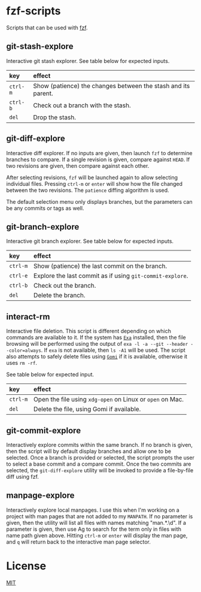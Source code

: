 # fzf-scripts

Scripts that can be used with [fzf](https://github.com/junegunn/fzf).

## git-stash-explore

Interactive git stash explorer. See table below for expected inputs.

| key      | effect                                                        |
|:---------|:--------------------------------------------------------------|
| `ctrl-m` | Show (patience) the changes between the stash and its parent. |
| `ctrl-b` | Check out a branch with the stash.                            |
| `del`    | Drop the stash.                                               |

## git-diff-explore

Interactive diff explorer. If no inputs are given, then launch `fzf` to
determine branches to compare. If a single revision is given, compare against
`HEAD`. If two revisions are given, then compare against each other.

After selecting revisions, `fzf` will be launched again to allow selecting
individual files. Pressing `ctrl-m` or `enter` will show how the file changed
between the two revisions. The `patience` diffing algorithm is used.

The default selection menu only displays branches, but the parameters can be
any commits or tags as well.

## git-branch-explore

Interactive git branch explorer. See table below for expected inputs.

| key        | effect                                                    |
| :--------- | :-------------------------------------------------------- |
| `ctrl-m`   | Show (patience) the last commit on the branch.            |
| `ctrl-e`   | Explore the last commit as if using `git-commit-explore`. |
| `ctrl-b`   | Check out the branch.                                     |
| `del`      | Delete the branch.                                        |

## interact-rm

Interactive file deletion. This script is different depending on which commands
are available to it. If the system has [`Exa`](https://github.com/ogham/exa)
installed, then the file browsing will be performed using the output of `exa -l
-a --git --header --color=always`. If `exa` is not available, then `ls -A1` will
be used. The script also attempts to safely delete files using
[`Gomi`](https://github.com/b4b4r07/gomi) if it is available, otherwise it uses
`rm -rf`.

See table below for expected input.

| key      | effect                                                    |
|:---------|:----------------------------------------------------------|
| `ctrl-m` | Open the file using `xdg-open` on Linux or `open` on Mac. |
| `del`    | Delete the file, using Gomi if available.                 |

## git-commit-explore

Interactively explore commits within the same branch. If no branch is given,
then the script will by default display branches and allow one to be selected.
Once a branch is provided or selected, the script prompts the user to select
a base commit and a compare commit. Once the two commits are selected, the
`git-diff-explore` utility will be invoked to provide a file-by-file diff using
fzf.

## manpage-explore

Interactively explore local manpages. I use this when I'm working on a project
with man pages that are not added to my `MANPATH`. If no parameter is given,
then the utility will list all files with names matching "man.*\.\d". If a
parameter is given, then use Ag to search for the term only in files with name
path given above. Hitting `ctrl-m` or `enter` will display the man page, and
`q` will return back to the interactive man page selector.

# License

[MIT](LICENSE)
